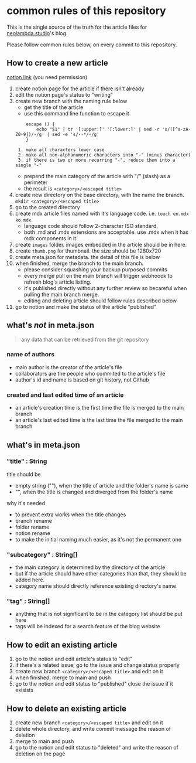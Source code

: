 # common rules of this repository

This is the single source of the truth for the article files for [neolambda.studio](https://neolambda.studio)'s blog. 

Please follow common rules below, on every commit to this repository.

## How to create a new article
[notion link]() (you need permission)
1. create notion page for the article if there isn't already
2. edit the notion page's status to "writing"
3. create new branch with the naming rule below
    - get the title of the article
    - use this command line function to escape it
    ```shell
        escape () {
            echo "$1" | tr '[:upper:]' '[:lower:]' | sed -r 's/([^a-zA-Z0-9])/-/g' | sed -e 's/--*/-/g'
        }
    ```
        1. make all characters lower case
        2. make all non-alphanumeric characters into "-" (minus character)
        3. if there is two or more recurring "-", reduce them into a single "-"
    - prepend the main category of the article with "/" (slash) as a perimeter
    - the result is `<category>/<escaped title>`
4. create new directory on the base directory, with the name the branch. `mkdir <category>/<escaped title>`
6. go to the created directory
5. create mdx article files named with it's language code. i.e. `touch en.mdx ko.mdx`. 
    - language code should follow 2-character ISO standard.
    - both .md and .mdx extensions are acceptable. use .mdx when it has mdx components in it.
6. create `images` folder. images embedded in the article should be in here.
7. create `thumb.png` for thumbnail. the size should be 1280x720
8. create meta.json for metadata. the detail of this file is below
9. when finished, merge the branch to the main branch. 
    - please consider squashing your backup purposed commits
    - every merge pull on the main branch will trigger webhoook to refresh blog's article listing. 
    - it's published directly without any further review so becareful when pulling the main branch merge. 
    - editing and deleting article should follow rules described below
10. go to notion and make the status of the article "published"

## what's ***not*** in meta.json

> any data that can be retrieved from the git repository

### name of authors
- main author is the creator of the article's file
- collaborators are the people who commited to the article's file
- author's id and name is based on git history, not Github

### created and last edited time of an article
- an article's creation time is the first time the file is merged to the main branch
- an article's last edited time is the last time the file merged to the main branch

## what's in meta.json

### "title" : String

title should be
- empty string (""), when the title of article and the folder's name
is same
- "<the edited title>", when the title is changed and diverged from
the folder's name

why it's needed
- to prevent extra works when the title changes
- branch rename
- folder rename
- notion rename
- to make the initial naming much easier, as it's not the permanent one

### "subcategory" : String[]
- the main category is determined by the directory of the article
- but if the article should have other categories than that, they should be added here.
- category name should directly reference existing directory's name

### "tag" : String[]
- anything that is not significant to be in the category list should be put here
- tags will be indexed for a search feature of the blog website

## How to edit an existing article
1. go to the notion and edit article's status to "edit"
2. if there's a related issue, go to the issue and change status properly
3. create new branch `<category>/<escaped title>` and edit on it
4. when finished, merge to main and push
5. go to the notion and edit status to "published" close the issue if it exisists

## How to delete an existing article
1. create new branch `<category>/<escaped title>` and edit on it
2. delete whole directory, and write commit message the reason of deletion
3. merge to main and push
4. go to the notion and edit status to "deleted" and write the reason of deletion on the page
